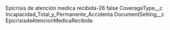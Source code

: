 <?xml version="1.0" encoding="UTF-8"?>
<CustomMetadata xmlns="http://soap.sforce.com/2006/04/metadata" xmlns:xsi="http://www.w3.org/2001/XMLSchema-instance" xmlns:xsd="http://www.w3.org/2001/XMLSchema">
    <label>Epicrisis de atención medica recibida-26</label>
    <protected>false</protected>
    <values>
        <field>CoverageType__c</field>
        <value xsi:type="xsd:string">Incapacidad_Total_y_Permanente_Accidenta</value>
    </values>
    <values>
        <field>DocumentSetting__c</field>
        <value xsi:type="xsd:string">EpicrisisdeAtencionMedicaRecibida</value>
    </values>
</CustomMetadata>
